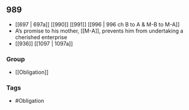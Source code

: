 ## 989
- [[697 | 697a]] [[990]] [[991]] [[996 | 996 ch B to A &amp; M-B to M-A]] 
- A’s promise to his mother, [[M-A]], prevents him from undertaking a cherished enterprise
- [[936]] [[1097 | 1097a]] 


### Group
- [[Obligation]]

### Tags
- #Obligation

